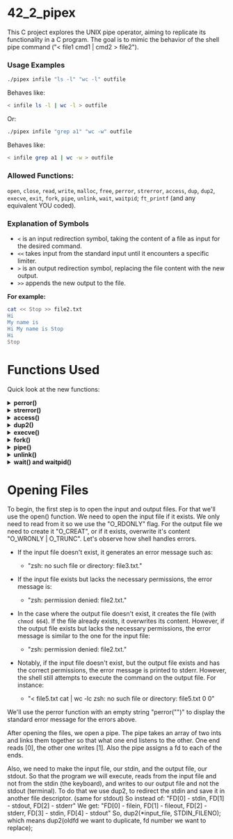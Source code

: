 # 42_2_pipex

This C project explores the UNIX pipe operator, aiming to replicate its functionality in a C program. The goal is to mimic the behavior of the shell pipe command ("< file1 cmd1 | cmd2 > file2").

### Usage Examples


```bash
./pipex infile "ls -l" "wc -l" outfile
```

Behaves like:

```bash
< infile ls -l | wc -l > outfile
```

Or:

```bash
./pipex infile "grep a1" "wc -w" outfile
```

Behaves like:

```bash
< infile grep a1 | wc -w > outfile
```

### Allowed Functions:
`open`, `close`, `read`, `write`, `malloc`, `free`, `perror`, `strerror`, `access`, `dup`, `dup2`, `execve`, `exit`, `fork`, `pipe`, `unlink`, `wait`, `waitpid`;
`ft_printf` (and any equivalent YOU coded).

### Explanation of Symbols

- `<` is an input redirection symbol, taking the content of a file as input for the desired command.
- `<<` takes input from the standard input until it encounters a specific limiter.
- `>` is an output redirection symbol, replacing the file content with the new output.
- `>>` appends the new output to the file.

**For example:**

```bash
cat << Stop >> file2.txt
Hi
My name is
Hi My name is Stop
Hi
Stop
```



# Functions Used


Quick look at the new functions:

<details>
  <summary><strong>perror()</strong></summary>

```c
void perror(const char *s);
```

The `perror()` function produces a message on standard error describing the last error encountered during a call to a system or library function.

First  (if s is not NULL and *s is not a null byte ('\0')), the argument string s is printed, followed by a colon and a blank.
Then an error message corresponding to the current value of errno and a new-line.

When a system call fails, it usually returns -1 and sets the variable errno to a value describing what went wrong.  (These values can be found in <errno.h>.)
Many library  functions  do  likewise.
The function perror() serves to translate this error code into human-readable form.
Note that errno is undefined after a successful system call or library function call:
this call may well change this variable, even though it succeeds, for example because it internally used some other library function that failed.
Thus, if a failing call is not immediately followed by a call to perror(), the value of errno should be saved.

The <errno.h> header file defines the integer variable errno, which is set by system calls and some library functions in the event of an error to indicate what went wrong.

The  value in errno is significant only when the return value of the call indicated an error (i.e., -1 from most system calls; -1 or NULL from most library functions);
a function that succeeds is allowed to change errno.  The value of errno is never set to zero by any system call or library function.

For some system calls and library functions (e.g., getpriority(2)), -1 is a valid return on success.
In such cases, a successful return can be distinguished from an error return by setting errno to zero before the call, and then, if the call returns a status that indicates that an error may have occurred, checking to see if errno has a nonzero value.

errno is defined by the ISO C standard to be a modifiable lvalue of type int, and must not be explicitly declared; errno may be a macro.  errno is thread-local; setting it in one thread does not affect its value in any other thread.
</details>
<details>
  <summary><strong>strerror()</strong></summary>

```c
char *strerror(int errnum);
```

The `strerror()` function returns a pointer to a string that describes the error code passed in the argument `errnum`, possibly using the LC_MESSAGES part of the current locale to select the appropriate language.

(For example, if errnum is EINVAL, the returned description will be "Invalid argument".)  This string must not be modified by  the  application, but may be modified by a subsequent call to `strerror()`.  No other library function, including `perror(3)`, will modify this string.
</details>
<details>
  <summary><strong>access()</strong></summary>

```c
int access(const char *pathname, int mode);
```

The `access()` function checks whether the calling process can access the file pathname. If pathname is a symbolic link, it is dereferenced.

The mode specifies the accessibility check(s) to be performed,  and  is
either the value `F_OK`, or a mask consisting of the bitwise OR of one or more of `R_OK`, `W_OK`, and `X_OK`.
`F_OK` tests  for  the  existence  of  the file.
`R_OK`, `W_OK`,  and `X_OK` test whether the file exists and grants read, write, and execute permissions, respectively.

On  success (all requested permissions granted, or mode is F_OK and the file exists), zero is returned.
On error (at least  one  bit  in  mode asked  for  a  permission  that is denied, or mode is F_OK and the file
does not exist, or some other error occurred), -1 is returned, and  errno is set appropriately.
</details>
<details>
<summary><strong>dup2()</strong></summary>

```c
int dup2(int oldfd, int newfd);
```

The `dup2()` system call creates a copy of the file descriptor `oldfd`, using the file descriptor number specified in `newfd`.

After  a  successful  return, the old and new file descriptors may be used interchangeably.  They refer to the same open file description (see open(2)) and thus share file offset and file status flags; for example, if the file offset is modified by using lseek(2) on one of the file descriptors, the offset is also changed for the other.

However, note the following points:

*  If oldfd is not a valid file descriptor, then the call fails, and newfd is not closed.
*  If oldfd is a valid file descriptor, and newfd has the same value as oldfd, then dup2() does nothing, and returns newfd.

On success, these system calls return the new file descriptor.  On error, -1 is returned, and errno is set appropriately.
</details>
<details>
  <summary><strong>execve()</strong></summary>

```c
int execve(const char *pathname, char *const argv[], char *const envp[]);
```

The `execve()` function executes the program referred to by `pathname` (or filename). This causes the program that is currently being run by the calling process to be replaced with a new program, with newly initialized stack, heap, and data segments.

execve()  does  not return on success, and the text, initialized data, uninitialized data (bss), and stack of the calling process are overwritten according to the contents of the newly loaded program.
</details>
<details>
  <summary><strong>fork()</strong></summary>

```c
pid_t fork(void);
```

The `fork()` function creates a new process by duplicating the calling process. The new process is referred to as the child process, and the calling process is referred to as the parent process.

The  child process and the parent process run in separate memory spaces.  At the time of fork() both memory spaces have the same content.
Memory writes, file mappings (mmap(2)), and unmappings (munmap(2)) performed by one of the processes do not affect the other.

The child process is an exact duplicate of the parent process except for the following points: see "man fork".
</details>
<details>
  <summary><strong>pipe()</strong></summary>

```c
int pipe(int pipefd[2]);
```

The `pipe()` function creates a unidirectional data channel that can be used for interprocess communication. The array pipefd is used to return two file descriptors referring to the ends of the pipe.  pipefd[0] refers to the read end of the pipe.
pipefd[1] refers to the write end of the pipe.  Data written to the write end of the pipe  is  buffered  by  the kernel until it is read from the read end of the pipe.

On success, zero is returned.  On error, -1 is returned, errno is set appropriately, and pipefd is left unchanged.
</details>
<details>
  <summary><strong>unlink()</strong></summary>

```c
int unlink(const char *pathname);
```

The `unlink()` function deletes a name from the filesystem. If that name was the last link to a file and no processes have the file open, the file is deleted and the space it was using is made available for reuse.

If the name was the last link to a file but any processes still have the file open, the file will remain in existence until the last file descriptor referring to it is closed.
</details>
<details>
  <summary><strong>wait() and waitpid()</strong></summary>

```c
pid_t wait(int *wstatus);
pid_t waitpid(pid_t pid, int *wstatus, int options);
```

All of these system calls are used to wait for state changes in a child of the calling process and obtain information about the child whose state has changed.
A state change is considered to be: the child terminated; the child was stopped by a signal; or the child was resumed by a signal.
In the case of a terminated child, performing a wait allows  the system to release the resources associated with the child;
if a wait is not performed, then the terminated child remains in a "zombie" state (see NOTES below).

The wait() system call suspends execution of the calling thread until one of its children terminates.

The  waitpid()  system  call  suspends execution of the calling thread until a child specified by pid argument has changed state.  By default, waitpid() waits only for terminated children.
</details>


# Opening Files

To begin, the first step is to open the input and output files. For that we'll use the open() function.
We need to open the input file if it exists. We only need to read from it so we use the "O_RDONLY" flag.
For the output file we need to create it "O_CREAT", or if it exists, overwrite it's content "O_WRONLY | O_TRUNC".
Let's observe how shell handles errors.

- If the input file doesn't exist, it generates an error message such as:
  - "zsh: no such file or directory: file3.txt."

- If the input file exists but lacks the necessary permissions, the error message is:
  - "zsh: permission denied: file2.txt."

- In the case where the output file doesn't exist, it creates the file (with `chmod 664`). If the file already exists, it overwrites its content.
  However, if the output file exists but lacks the necessary permissions, the error message is similar to the one for the input file:
  - "zsh: permission denied: file2.txt."

- Notably, if the input file doesn't exist, but the output file exists and has the correct permissions, the error message is printed to stderr. However, the shell still attempts to execute the command on the output file. For instance:
  - "< file5.txt cat | wc -lc
  zsh: no such file or directory: file5.txt
        0       0"

We'll use the perror function with an empty string "perror("")" to display the standard error message for the errors above.

After opening the files, we open a pipe. The pipe takes an array of two ints and links them together so that what one end listens to the other.
One end reads [0], the other one writes [1]. Also the pipe assigns a fd to each of the ends.

Also, we need to make the input file, our stdin, and the output file, our stdout.
So that the program we will execute, reads from the input file and not from the stdin (the keyboard), and writes to our output file and not the stdout (terminal).
To do that we use dup2, to redirect the stdin and save it in another file descriptor. (same for stdout)
So instead of:
"FD[0] - stdin, FD[1] - stdout, FD[2] - stderr"
We get:
"FD[0] - filein, FD[1] - fileout, FD[2] - stderr, FD[3] - stdin, FD[4] - stdout"
So, dup2(*input_file, STDIN_FILENO); which means dup2(oldfd we want to duplicate, fd number we want to replace);
